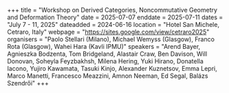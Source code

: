 +++
title = "Workshop on Derived Categories, Noncommutative Geometry and Deformation Theory"
date = 2025-07-07
enddate = 2025-07-11
dates = "July 7 - 11, 2025"
dateadded = 2024-06-16
location = "Hotel San Michele, Cetraro, Italy"
webpage = "https://sites.google.com/view/cetraro2025"
organisers = "Paolo Stellari (Milano), Michael Wemyss (Glasgow), Franco Rota (Glasgow), Wahei Hara (Kavli IPMU)"
speakers = "Arend Bayer, Agnieszka Bodzenta, Tom Bridgeland, Alastair Craw, Ben Davison, Will Donovan, Soheyla Feyzbakhsh, Milena Hering, Yuki Hirano, Donatella Iacono, Yujiro Kawamata, Tasuki Kinjo, Alexander Kuznetsov, Emma Lepri, Marco Manetti, Francesco Meazzini, Amnon Neeman, Ed Segal, Balázs Szendrői"
+++
